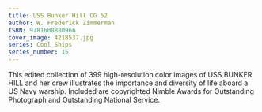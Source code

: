 ```yaml
---
title: USS Bunker Hill CG 52
author: W. Frederick Zimmerman
ISBN: 9781608880966
cover_image: 4218537.jpg
series: Cool Ships
series_number: 15
---
```


This edited collection of 399 high-resolution color images of USS BUNKER HILL and her crew illustrates the importance and diversity of life aboard a US Navy warship.  Included are copyrighted Nimble Awards for Outstanding Photograph and Outstanding National Service.
